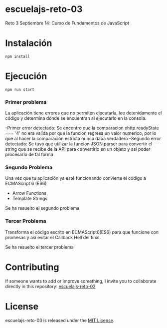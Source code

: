 # escuelajs-reto-03
Reto 3 Septiembre 14: Curso de Fundamentos de JavaScript

# Instalación

```
npm install
```
# Ejecución

```
npm run start
```

### Primer problema
La aplicación tiene errores que no permiten ejecutarla, lee detenidamente el código y determina dónde se encuentran al ejecutarlo en la consola.

-Primer error detectado: Se encontro que la comparacion xhttp.readyState === '4' no era valida por que la funcion regresa un valor numerico, por lo que al hacer la comparación estricta nunca daba verdadero
-Segundo error detectado: Se tuvo que utilizar la funcion JSON.parser para convertir el string que se recibe de la API para convertirlo en un objeto y asi poder procesarlo de tal forma

### Segundo Problema
Una vez que tu aplicación ya esté funcionando convierte el código a ECMAScript 6 (ES6)
* Arrow Functions
* Template Strings

Se ha resuelto el segundo problema

### Tercer Problema
Transforma el código escrito en ECMAScript6(ES6) para que funcione con promesas y así evitar el Callback Hell del final.

Se ha resuelto el tercer problema

# Contributing
If someone wants to add or improve something, I invite you to collaborate directly in this repository: [escuelajs-reto-03](https://github.com/platzi/escuelajs-reto-03/)

# License
escuelajs-reto-03 is released under the [MIT License](https://opensource.org/licenses/MIT).
